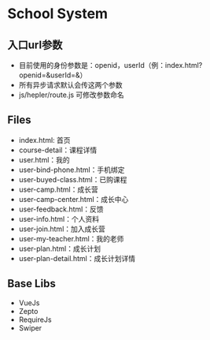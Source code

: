 # School System

## 入口url参数
- 目前使用的身份参数是：openid，userId（例：index.html?openid=&userId=&）
- 所有异步请求默认会传这两个参数
- js/hepler/route.js 可修改参数命名


## Files
- index.html: 首页
- course-detail：课程详情
- user.html：我的
- user-bind-phone.html：手机绑定
- user-buyed-class.html：已购课程
- user-camp.html：成长营
- user-camp-center.html：成长中心
- user-feedback.html：反馈
- user-info.html：个人资料
- user-join.html：加入成长营
- user-my-teacher.html：我的老师
- user-plan.html：成长计划
- user-plan-detail.html：成长计划详情

## Base Libs
- VueJs
- Zepto
- RequireJs
- Swiper
